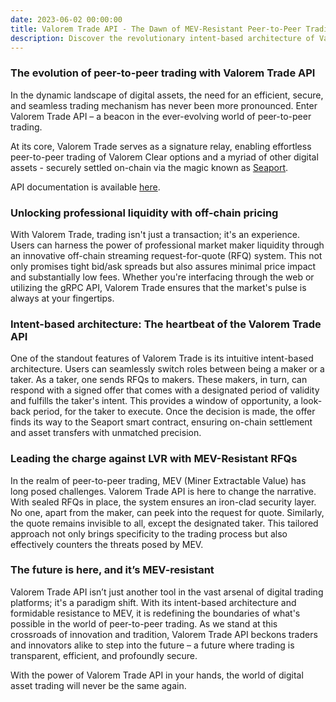 ```yaml
---
date: 2023-06-02 00:00:00
title: Valorem Trade API - The Dawn of MEV-Resistant Peer-to-Peer Trading
description: Discover the revolutionary intent-based architecture of Valorem Trade API, the new frontier in peer-to-peer trading. Experience seamless transactions with unmatched MEV resistance, all backed by Valorem Clear options.
---
```


### The evolution of peer-to-peer trading with Valorem Trade API

In the dynamic landscape of digital assets, the need for an efficient, secure, and seamless trading mechanism has 
never been more pronounced. Enter Valorem Trade API – a beacon in the ever-evolving world of peer-to-peer trading.

At its core, Valorem Trade serves as a signature relay, enabling effortless peer-to-peer trading of Valorem Clear 
options and a myriad of other digital assets - securely settled on-chain via the magic known as [Seaport](https://github.com/ProjectOpenSea/seaport).

API documentation is available [here](https://valorem.xyz/docs/trade-api-reference/).

### Unlocking professional liquidity with off-chain pricing

With Valorem Trade, trading isn't just a transaction; it's an experience. Users can harness the power of professional 
market maker liquidity through an innovative off-chain streaming request-for-quote (RFQ) system. This not only promises 
tight bid/ask spreads but also assures minimal price impact and substantially low fees. Whether you're interfacing 
through the web or utilizing the gRPC API, Valorem Trade ensures that the market's pulse is always at your fingertips.

### Intent-based architecture: The heartbeat of the Valorem Trade API

One of the standout features of Valorem Trade is its intuitive intent-based architecture. Users can seamlessly switch 
roles between being a maker or a taker. As a taker, one sends RFQs to makers. These makers, in turn, can respond with 
a signed offer that comes with a designated period of validity and fulfills the taker's intent. This provides a window 
of opportunity, a look-back period, for the taker to execute. Once the decision is made, the offer finds its way to 
the Seaport smart contract, ensuring on-chain settlement and asset transfers with unmatched precision.

### Leading the charge against LVR with MEV-Resistant RFQs

In the realm of peer-to-peer trading, MEV (Miner Extractable Value) has long posed challenges. Valorem Trade API is 
here to change the narrative. With sealed RFQs in place, the system ensures an iron-clad security layer. No one, 
apart from the maker, can peek into the request for quote. Similarly, the quote remains invisible to all, except the 
designated taker. This tailored approach not only brings specificity to the trading process but also effectively 
counters the threats posed by MEV.

### The future is here, and it’s MEV-resistant

Valorem Trade API isn’t just another tool in the vast arsenal of digital trading platforms; it's a paradigm shift. 
With its intent-based architecture and formidable resistance to MEV, it is redefining the boundaries of what's 
possible in the world of peer-to-peer trading. As we stand at this crossroads of innovation and tradition, Valorem 
Trade API beckons traders and innovators alike to step into the future – a future where trading is transparent, 
efficient, and profoundly secure.

With the power of Valorem Trade API in your hands, the world of digital asset trading will never be the same again.